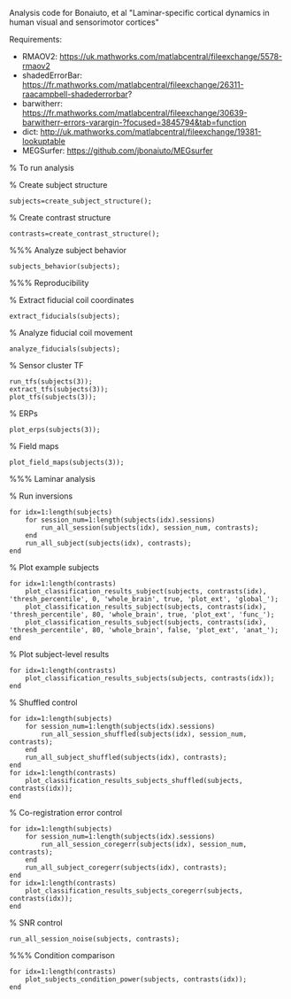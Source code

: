 Analysis code for Bonaiuto, et al "Laminar-specific cortical dynamics in human visual and sensorimotor cortices"

Requirements:

* RMAOV2: https://uk.mathworks.com/matlabcentral/fileexchange/5578-rmaov2
* shadedErrorBar: https://fr.mathworks.com/matlabcentral/fileexchange/26311-raacampbell-shadederrorbar?
* barwitherr: https://fr.mathworks.com/matlabcentral/fileexchange/30639-barwitherr-errors-varargin-?focused=3845794&tab=function
* dict: http://uk.mathworks.com/matlabcentral/fileexchange/19381-lookuptable
* MEGSurfer: https://github.com/jbonaiuto/MEGsurfer

% To run analysis


% Create subject structure

    subjects=create_subject_structure();

% Create contrast structure

    contrasts=create_contrast_structure();


%%% Analyze subject behavior

    subjects_behavior(subjects);


%%% Reproducibility

% Extract fiducial coil coordinates

    extract_fiducials(subjects);

% Analyze fiducial coil movement

    analyze_fiducials(subjects);


% Sensor cluster TF

    run_tfs(subjects(3));
    extract_tfs(subjects(3));
    plot_tfs(subjects(3));


% ERPs

    plot_erps(subjects(3));


% Field maps

    plot_field_maps(subjects(3));


%%% Laminar analysis

% Run inversions

    for idx=1:length(subjects)
        for session_num=1:length(subjects(idx).sessions)
            run_all_session(subjects(idx), session_num, contrasts);
        end
        run_all_subject(subjects(idx), contrasts);
    end


% Plot example subjects

    for idx=1:length(contrasts)
        plot_classification_results_subject(subjects, contrasts(idx), 'thresh_percentile', 0, 'whole_brain', true, 'plot_ext', 'global_');
        plot_classification_results_subject(subjects, contrasts(idx), 'thresh_percentile', 80, 'whole_brain', true, 'plot_ext', 'func_');
        plot_classification_results_subject(subjects, contrasts(idx), 'thresh_percentile', 80, 'whole_brain', false, 'plot_ext', 'anat_');
    end


% Plot subject-level results

    for idx=1:length(contrasts)
        plot_classification_results_subjects(subjects, contrasts(idx));
    end


% Shuffled control

    for idx=1:length(subjects)
        for session_num=1:length(subjects(idx).sessions)
            run_all_session_shuffled(subjects(idx), session_num, contrasts);
        end
        run_all_subject_shuffled(subjects(idx), contrasts);
    end
    for idx=1:length(contrasts)
        plot_classification_results_subjects_shuffled(subjects, contrasts(idx));
    end



% Co-registration error control

    for idx=1:length(subjects)
        for session_num=1:length(subjects(idx).sessions)
            run_all_session_coregerr(subjects(idx), session_num, contrasts);
        end
        run_all_subject_coregerr(subjects(idx), contrasts);
    end
    for idx=1:length(contrasts)
        plot_classification_results_subjects_coregerr(subjects, contrasts(idx));
    end



% SNR control

    run_all_session_noise(subjects, contrasts);


%%% Condition comparison

    for idx=1:length(contrasts)
        plot_subjects_condition_power(subjects, contrasts(idx));
    end
